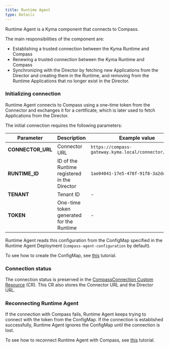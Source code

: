 ```yaml
---
title: Runtime Agent
type: Details
---
```


Runtime Agent is a Kyma component that connects to Compass. 

The main responsibilities of the component are:
- Establishing a trusted connection between the Kyma Runtime and Compass
- Renewing a trusted connection between the Kyma Runtime and Compass
- Synchronizing with the Director by fetching new Applications from the Director and creating them in the Runtime, and removing from the Runtime Applications that no longer exist in the Director.

### Initializing connection 

Runtime Agent connects to Compass using a one-time token from the Connector and exchanges it for a certificate, which is later used to fetch Applications from the Director. 

The initial connection requires the following parameters:

| **Parameter** | **Description** | **Example value** |
|---------------|-----------------|-------------------|
| **CONNECTOR_URL** | Connector URL | `https://compass-gateway.kyma.local/connector/graphql` |
| **RUNTIME_ID** | ID of the Runtime registered in the Director | `1ae04041-17e5-478f-91f8-3a2ddc7700de` |
| **TENANT** | Tenant ID  | - |
| **TOKEN** | One-time token generated for the Runtime | - |

Runtime Agent reads this configuration from the ConfigMap specified in the Runtime Agent Deployment (`compass-agent-configuration` by default).

To see how to create the ConfigMap, see [this](#tutorials-configure-runtime-agent-with-compass) tutorial. 

### Connection status

The connection status is preserved in the [CompassConnection Custom Resource](#custom-resource-compass-connection) (CR). This CR also stores the Connector URL and the Director URL.

### Reconnecting Runtime Agent

If the connection with Compass fails, Runtime Agent keeps trying to connect with the token from the ConfigMap. If the connection is established successfully, Runtime Agent ignores the ConfigMap until the connection is lost. 

To see how to reconnect Runtime Agent with Compass, see [this](#tutorials-reconnect-runtime-agent-with-compass) tutorial.
